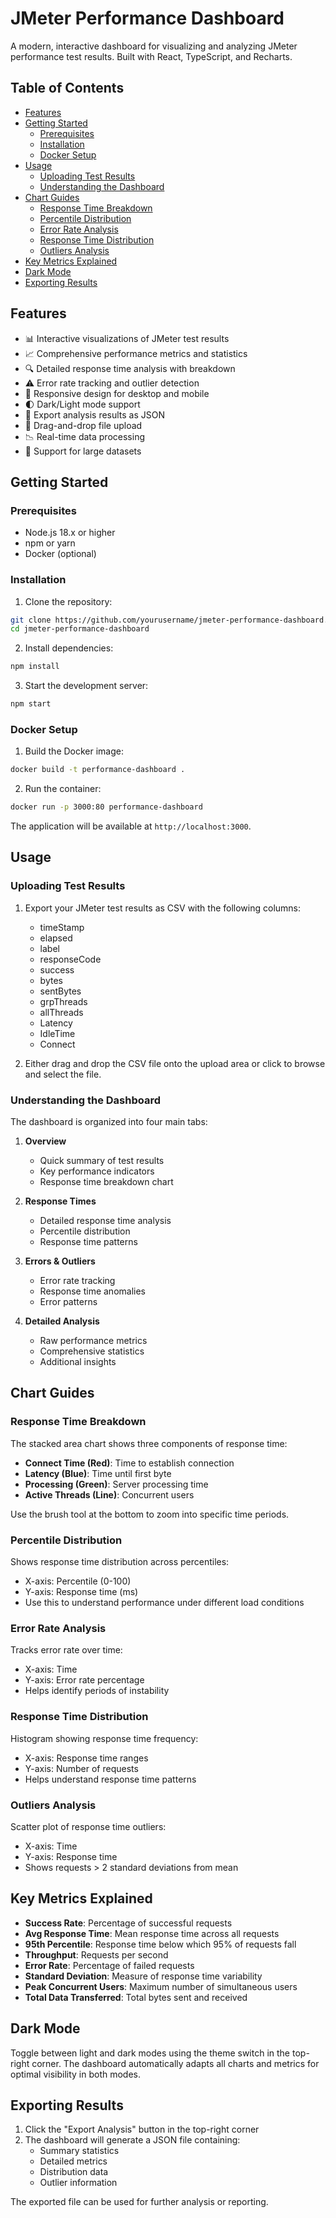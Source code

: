 # JMeter Performance Dashboard

A modern, interactive dashboard for visualizing and analyzing JMeter performance test results. Built with React, TypeScript, and Recharts.

## Table of Contents
- [Features](#features)
- [Getting Started](#getting-started)
  - [Prerequisites](#prerequisites)
  - [Installation](#installation)
  - [Docker Setup](#docker-setup)
- [Usage](#usage)
  - [Uploading Test Results](#uploading-test-results)
  - [Understanding the Dashboard](#understanding-the-dashboard)
- [Chart Guides](#chart-guides)
  - [Response Time Breakdown](#response-time-breakdown)
  - [Percentile Distribution](#percentile-distribution)
  - [Error Rate Analysis](#error-rate-analysis)
  - [Response Time Distribution](#response-time-distribution)
  - [Outliers Analysis](#outliers-analysis)
- [Key Metrics Explained](#key-metrics-explained)
- [Dark Mode](#dark-mode)
- [Exporting Results](#exporting-results)

## Features

- 📊 Interactive visualizations of JMeter test results
- 📈 Comprehensive performance metrics and statistics
- 🔍 Detailed response time analysis with breakdown
- ⚠️ Error rate tracking and outlier detection
- 📱 Responsive design for desktop and mobile
- 🌓 Dark/Light mode support
- 💾 Export analysis results as JSON
- 📁 Drag-and-drop file upload
- 📉 Real-time data processing
- 🔄 Support for large datasets

## Getting Started

### Prerequisites

- Node.js 18.x or higher
- npm or yarn
- Docker (optional)

### Installation

1. Clone the repository:
```bash
git clone https://github.com/yourusername/jmeter-performance-dashboard.git
cd jmeter-performance-dashboard
```

2. Install dependencies:
```bash
npm install
```

3. Start the development server:
```bash
npm start
```

### Docker Setup

1. Build the Docker image:
```bash
docker build -t performance-dashboard .
```

2. Run the container:
```bash
docker run -p 3000:80 performance-dashboard
```

The application will be available at `http://localhost:3000`.

## Usage

### Uploading Test Results

1. Export your JMeter test results as CSV with the following columns:
   - timeStamp
   - elapsed
   - label
   - responseCode
   - success
   - bytes
   - sentBytes
   - grpThreads
   - allThreads
   - Latency
   - IdleTime
   - Connect

2. Either drag and drop the CSV file onto the upload area or click to browse and select the file.

### Understanding the Dashboard

The dashboard is organized into four main tabs:

1. **Overview**
   - Quick summary of test results
   - Key performance indicators
   - Response time breakdown chart

2. **Response Times**
   - Detailed response time analysis
   - Percentile distribution
   - Response time patterns

3. **Errors & Outliers**
   - Error rate tracking
   - Response time anomalies
   - Error patterns

4. **Detailed Analysis**
   - Raw performance metrics
   - Comprehensive statistics
   - Additional insights

## Chart Guides

### Response Time Breakdown

The stacked area chart shows three components of response time:
- **Connect Time (Red)**: Time to establish connection
- **Latency (Blue)**: Time until first byte
- **Processing (Green)**: Server processing time
- **Active Threads (Line)**: Concurrent users

Use the brush tool at the bottom to zoom into specific time periods.

### Percentile Distribution

Shows response time distribution across percentiles:
- X-axis: Percentile (0-100)
- Y-axis: Response time (ms)
- Use this to understand performance under different load conditions

### Error Rate Analysis

Tracks error rate over time:
- X-axis: Time
- Y-axis: Error rate percentage
- Helps identify periods of instability

### Response Time Distribution

Histogram showing response time frequency:
- X-axis: Response time ranges
- Y-axis: Number of requests
- Helps understand response time patterns

### Outliers Analysis

Scatter plot of response time outliers:
- X-axis: Time
- Y-axis: Response time
- Shows requests > 2 standard deviations from mean

## Key Metrics Explained

- **Success Rate**: Percentage of successful requests
- **Avg Response Time**: Mean response time across all requests
- **95th Percentile**: Response time below which 95% of requests fall
- **Throughput**: Requests per second
- **Error Rate**: Percentage of failed requests
- **Standard Deviation**: Measure of response time variability
- **Peak Concurrent Users**: Maximum number of simultaneous users
- **Total Data Transferred**: Total bytes sent and received

## Dark Mode

Toggle between light and dark modes using the theme switch in the top-right corner. The dashboard automatically adapts all charts and metrics for optimal visibility in both modes.

## Exporting Results

1. Click the "Export Analysis" button in the top-right corner
2. The dashboard will generate a JSON file containing:
   - Summary statistics
   - Detailed metrics
   - Distribution data
   - Outlier information

The exported file can be used for further analysis or reporting.
